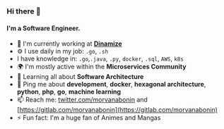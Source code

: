 ### Hi there 👋


#### I'm a Software Engineer.

- 🏢 I'm currently working at [**Dinamize**](https://www.dinamize.com.br/)
- ⚙️ I use daily in my job: `.go`, `.sh`
- I have knowledge in: `.go`,`.java`, `.py`, `docker`, `.sql`, `AWS`, `k8s`
- 🌍 I'm mostly active within the **Microservices Community**
- 🌱 Learning all about **Software Architecture**
- 💬 Ping me about **development**, **docker**, **hexagonal architecture**, **python**, **php**, **go**, **machine learning**
- 📫 Reach me: [twitter.com/morvanabonin](twitter.com/morvanabonin) and [https://gitlab.com/morvanabonin](https://gitlab.com/morvanabonin)
- ⚡️ Fun fact: I'm a huge fan of Animes and Mangas
